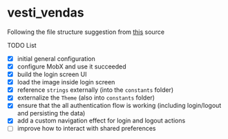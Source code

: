 # vesti_vendas

Following the file structure suggestion from [this](https://github.com/zubairehman/flutter-boilerplate-project) source

TODO List

- [x] initial general configuration
- [x] configure MobX and use it succeeded
- [x] build the login screen UI
- [x] load the image inside login screen
- [x] reference `strings` externally (into the `constants` folder)
- [x] externalize the `Theme` (also into `constants` folder)
- [x] ensure that the all authentication flow is working (including login/logout and persisting the data)
- [x] add a custom navigation effect for login and logout actions
- [ ] improve how to interact with shared preferences
